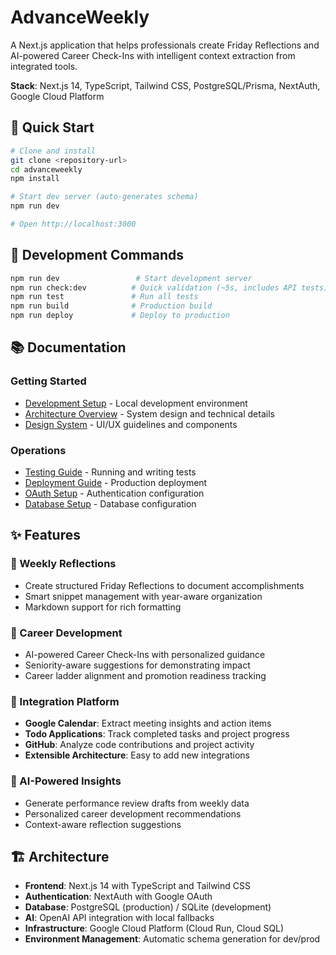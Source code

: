 # AdvanceWeekly

A Next.js application that helps professionals create Friday Reflections and AI-powered Career Check-Ins with intelligent context extraction from integrated tools.

**Stack**: Next.js 14, TypeScript, Tailwind CSS, PostgreSQL/Prisma, NextAuth, Google Cloud Platform

## 🚀 Quick Start

```bash
# Clone and install
git clone <repository-url>
cd advanceweekly
npm install

# Start dev server (auto-generates schema)
npm run dev

# Open http://localhost:3000
```

## 🔧 Development Commands

```bash
npm run dev                 # Start development server
npm run check:dev          # Quick validation (~5s, includes API tests)
npm run test               # Run all tests
npm run build              # Production build
npm run deploy             # Deploy to production
```

## 📚 Documentation

### Getting Started
- [Development Setup](./docs/DEVELOPMENT.md) - Local development environment
- [Architecture Overview](./docs/ARCHITECTURE.md) - System design and technical details
- [Design System](./docs/DESIGN_SYSTEM.md) - UI/UX guidelines and components

### Operations
- [Testing Guide](./docs/TESTING.md) - Running and writing tests  
- [Deployment Guide](./docs/DEPLOYMENT.md) - Production deployment
- [OAuth Setup](./docs/OAUTH_SETUP.md) - Authentication configuration
- [Database Setup](./docs/DATABASE_SETUP.md) - Database configuration

## ✨ Features

### 📝 Weekly Reflections
- Create structured Friday Reflections to document accomplishments
- Smart snippet management with year-aware organization  
- Markdown support for rich formatting

### 🚀 Career Development
- AI-powered Career Check-Ins with personalized guidance
- Seniority-aware suggestions for demonstrating impact
- Career ladder alignment and promotion readiness tracking

### 🔗 Integration Platform
- **Google Calendar**: Extract meeting insights and action items
- **Todo Applications**: Track completed tasks and project progress  
- **GitHub**: Analyze code contributions and project activity
- **Extensible Architecture**: Easy to add new integrations

### 🤖 AI-Powered Insights
- Generate performance review drafts from weekly data
- Personalized career development recommendations
- Context-aware reflection suggestions

## 🏗️ Architecture

- **Frontend**: Next.js 14 with TypeScript and Tailwind CSS
- **Authentication**: NextAuth with Google OAuth
- **Database**: PostgreSQL (production) / SQLite (development)
- **AI**: OpenAI API integration with local fallbacks
- **Infrastructure**: Google Cloud Platform (Cloud Run, Cloud SQL)
- **Environment Management**: Automatic schema generation for dev/prod